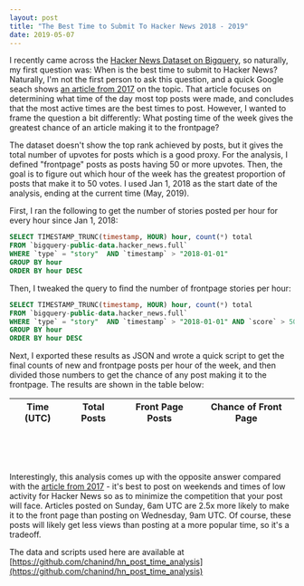 ```yaml
---
layout: post
title: "The Best Time to Submit To Hacker News 2018 - 2019"
date: 2019-05-07
---
```


I recently came across the [Hacker News Dataset on Bigquery](https://console.cloud.google.com/marketplace/details/y-combinator/hacker-news), so naturally, my first question was: When is the best time to submit to Hacker News? Naturally, I'm not the first person to ask this question, and a quick Google seach shows [an article from 2017](https://medium.com/@mi.schaefer/what-is-the-best-time-to-post-to-hacker-news-829fad3eac71) on the topic. That article focuses on determining what time of the day most top posts were made, and concludes that the most active times are the best times to post. However, I wanted to frame the question a bit differently: What posting time of the week gives the greatest chance of an article making it to the frontpage?

The dataset doesn't show the top rank achieved by posts, but it gives the total number of upvotes for posts which is a good proxy. For the analysis, I defined "frontpage" posts as posts having 50 or more upvotes. Then, the goal is to figure out which hour of the week has the greatest proportion of posts that make it to 50 votes. I used Jan 1, 2018 as the start date of the analysis, ending at the current time (May, 2019).

First, I ran the following to get the number of stories posted per hour for every hour since Jan 1, 2018:

```SQL
SELECT TIMESTAMP_TRUNC(timestamp, HOUR) hour, count(*) total
FROM `bigquery-public-data.hacker_news.full`
WHERE `type` = "story"  AND `timestamp` > "2018-01-01"
GROUP BY hour
ORDER BY hour DESC
```

Then, I tweaked the query to find the number of frontpage stories per hour:

```SQL
SELECT TIMESTAMP_TRUNC(timestamp, HOUR) hour, count(*) total
FROM `bigquery-public-data.hacker_news.full`
WHERE `type` = "story"  AND `timestamp` > "2018-01-01" AND `score` > 50
GROUP BY hour
ORDER BY hour DESC
```

Next, I exported these results as JSON and wrote a quick script to get the final counts of new and frontpage posts per hour of the week, and then divided those numbers to get the chance of any post making it to the frontpage. The results are shown in the table below:

<table id="data-table-results">
  <thead>
    <tr>
      <th>Time (UTC)</th>
      <th>Total Posts</th>
      <th>Front Page Posts</th>
      <th>Chance of Front Page</th>
    </tr>
  </thead>
  <tbody></tbody>
</table>

<br />
<br />

<div style="width:90%;">
  <canvas id="time-chart"></canvas>
</div>

<br />

Interestingly, this analysis comes up with the opposite answer compared with the [article from 2017](https://medium.com/@mi.schaefer/what-is-the-best-time-to-post-to-hacker-news-829fad3eac71) - it's best to post on weekends and times of low activity for Hacker News so as to minimize the competition that your post will face. Articles posted on Sunday, 6am UTC are 2.5x more likely to make it to the front page than posting on Wednesday, 9am UTC. Of course, these posts will likely get less views than posting at a more popular time, so it's a tradeoff.

The data and scripts used here are available at [https://github.com/chanind/hn_post_time_analysis](https://github.com/chanind/hn_post_time_analysis)

<script src="https://code.jquery.com/jquery-3.4.1.min.js" integrity="sha256-CSXorXvZcTkaix6Yvo6HppcZGetbYMGWSFlBw8HfCJo=" crossorigin="anonymous"></script>
<link rel="stylesheet" href="https://cdn.datatables.net/1.10.19/css/jquery.dataTables.min.css" />
<script type="text/javascript" src="//cdn.datatables.net/1.10.19/js/jquery.dataTables.min.js"></script>
<script src="https://cdn.jsdelivr.net/npm/chart.js@2.8.0/dist/Chart.min.js"></script>

<script type="text/javascript">
  const days = ['Sunday', 'Monday', 'Tuesday', 'Wednesday', 'Thursday', 'Friday', 'Saturday'];
  formatRow = (row) => `${days[row.weekday]} ${row.hour.toString().padStart(2, '0')}:00`
  $(document).ready(() => {
    $.getJSON('/assets/hn_time_counts.json', (data) => {
      $('#data-table-results').DataTable({
        data,
        columns: [
          {
            data: 'hour_num',
            render: (val, type, row) => {
              if (type === 'display') {
                return formatRow(row);
              }
              return val;
            }
          },
          { data: 'total' },
          { data: 'front_page' },
          { data: 'fp_chance', render: val => val.toFixed(3) },
        ],
        order: [[3, 'desc']]
      });

      var ctx = document.getElementById('time-chart').getContext('2d');
      const points = data.slice(0);
      points.sort((a, b) => a.hour_num - b.hour_num);
      window.chart = new Chart(ctx, {
        type: 'line',
        data: {
          labels: points.map(formatRow),
          datasets: [{
            label: 'Chance',
            data: points.map(row => Math.round(row.fp_chance * 1000) / 1000),
          }]
        },
        options: {
          responsive: true,
          title: {
            display: true,
            text: 'Chance of Reaching HN Frontpage by Posting Time'
          },
          legend: {
            display: false,
          },
          scales: {
            xAxes: [{
              display: true,
              scaleLabel: {
                display: true,
                labelString: 'Posting Time of Week (UTC)'
              }
            }],
            yAxes: [{
              display: true,
              scaleLabel: {
                display: true,
                labelString: 'Chance of Reaching Frontpage'
              },
              ticks: {
                beginAtZero: true
              }
            }]
          }
        }
      });
    });
  });
</script>
